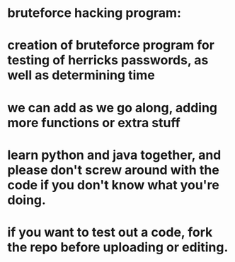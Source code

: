 # bruteforce hacking program:
# creation of bruteforce program for testing of herricks passwords, as well as determining time
# we can add as we go along, adding more functions or extra stuff
# learn python and java together, and please don't screw around with the code if you don't know what you're doing.
# if you want to test out a code, fork the repo before uploading or editing.
